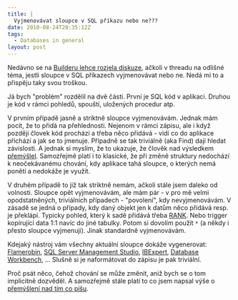 ```yaml
---
title: |
  Vyjmenovávat sloupce v SQL příkazu nebo ne???
date: 2010-08-24T20:35:12Z
tags:
  - Databases in general
layout: post
---
```

Nedávno se na [Builderu lehce rozjela diskuze][1], ačkoli v threadu na odlišné téma, jestli sloupce v SQL příkazech vyjmenovávat nebo ne. Nedá mi to a přispěju taky svou troškou.

Já bych "problém" rozdělil na dvě části. První je SQL kód v aplikaci. Druhou je kód v rámci pohledů, spouští, uložených procedur atp.

V prvním případě jasně a striktně sloupce vyjmenovávám. Jednak mám pocit, že to přidá na přehlednosti. Nejenom v rámci zápisu, ale i když později človek kód prochází a třeba něco přidává - vidí co do aplikace přichází a jak se to jmenuje. Případně se tak triviálně (aka Find) dají hledat závislosti. A jednak si myslím, že to ukazuje, že člověk nad výsledkem [přemýšlel][2]. Samozřejmě platí i to klasické, že při změně struktury nedochází k neočekávanému chování, kdy aplikace tahá sloupce, o kterých nemá ponětí a nedokáže je využít.

V druhém případě to již tak striktně nemám, ačkoli stále jsem daleko od volnosti. Sloupce opět vyjmenovávám, ale mám pár - v pro mě velmi opodstatněných, triviálních případech - "povolení", kdy nevyjmenovávám. V zásadě se jedná o případy, kdy daný objekt jen k datům něco přidává resp. je překlápí. Typicky pohled, který k sadě přidává třeba [RANK][3]. Nebo trigger kopírující data 1:1 navíc do jiné tabulky. Potom si dovolím použít `*` (a někdy i přesto sloupce vyjmenuji). Jinak standardně vyjmenovávám.

Kdejaký nástroj vám všechny aktuální sloupce dokáže vygenerovat: [Flamerobin][4], [SQL Server Management Studio][5], [IBExpert][6], [Database Workbench][7], ... Slušně si je naformátovat do zápisu je pak triviální.

Proč psát něco, čehož chování se může změnit, aniž bych se o tom implicitně dozvěděl. A samozřejmě stále platí to co jsem napsal výše o [přemýšlení nad tím co píšu][8].

[1]: http://forum.builder.cz/read.php?21,3295401,3295818
[2]: http://twitter.com/cincura_net/status/21923365414
[3]: http://en.wikipedia.org/wiki/Select_(SQL)#RANK.28.29_window_function
[4]: http://www.flamerobin.org/
[5]: http://www.microsoft.com/sqlserver/
[6]: http://www.ibexpert.com/
[7]: http://www.upscene.com/products.dbw.index.php
[8]: http://twitter.com/cincura_net/status/21923365414